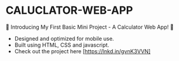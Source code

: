 # CALUCLATOR-WEB-APP

🚀 Introducing My First Basic Mini Project - A Calculator Web App! 🚀

* Designed and optimized for mobile use.
* Built using HTML, CSS and javascript.
* Check out the project here [https://lnkd.in/gvnK3VVN]
